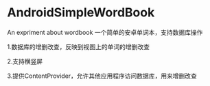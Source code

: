 # AndroidSimpleWordBook
An expriment about wordbook
一个简单的安卓单词本，支持数据库操作

1.数据库的增删改查，反映到视图上的单词的增删改查

2.支持横竖屏

3.提供ContentProvider，允许其他应用程序访问数据库，用来增删改查
